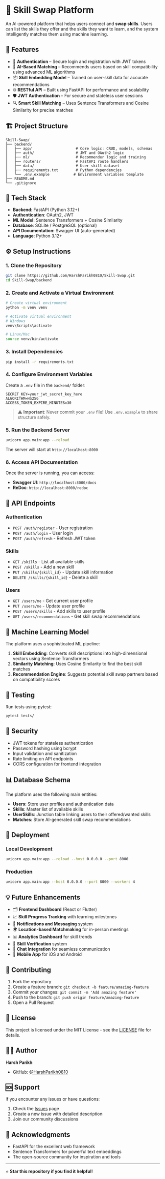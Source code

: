 # 🤝 Skill Swap Platform

An AI-powered platform that helps users connect and **swap skills**. Users can list the skills they offer and the skills they want to learn, and the system intelligently matches them using machine learning.

## 🚀 Features

- 🔐 **Authentication** – Secure login and registration with JWT tokens
- 🧠 **AI-Based Matching** – Recommends users based on skill compatibility using advanced ML algorithms
- 📦 **Skill Embedding Model** – Trained on user-skill data for accurate recommendations
- 🌐 **RESTful API** – Built using FastAPI for performance and scalability
- 🛡️ **JWT Authentication** – For secure and stateless user sessions
- 🔍 **Smart Skill Matching** – Uses Sentence Transformers and Cosine Similarity for precise matches

## 🏗️ Project Structure

```
Skill-Swap/
├── backend/
│   ├── app/                    # Core logic: CRUD, models, schemas
│   ├── auth/                   # JWT and OAuth2 logic
│   ├── ml/                     # Recommender logic and training
│   ├── routers/                # FastAPI route handlers
│   ├── data/                   # User skill dataset
│   ├── requirements.txt        # Python dependencies
│   └── .env.example           # Environment variables template
├── README.md
└── .gitignore
```

## 🧪 Tech Stack

- **Backend**: FastAPI (Python 3.12+)
- **Authentication**: OAuth2, JWT
- **ML Model**: Sentence Transformers + Cosine Similarity
- **Database**: SQLite / PostgreSQL (optional)
- **API Documentation**: Swagger UI (auto-generated)
- **Language**: Python 3.12+

## ⚙️ Setup Instructions

### 1. Clone the Repository

```bash
git clone https://github.com/HarshParikh0810/Skill-Swap.git
cd Skill-Swap/backend
```

### 2. Create and Activate a Virtual Environment

```bash
# Create virtual environment
python -m venv venv

# Activate virtual environment
# Windows
venv\Scripts\activate

# Linux/Mac
source venv/bin/activate
```

### 3. Install Dependencies

```bash
pip install -r requirements.txt
```

### 4. Configure Environment Variables

Create a `.env` file in the `backend/` folder:

```env
SECRET_KEY=your_jwt_secret_key_here
ALGORITHM=HS256
ACCESS_TOKEN_EXPIRE_MINUTES=30
```

> ⚠️ **Important**: Never commit your `.env` file! Use `.env.example` to share structure safely.

### 5. Run the Backend Server

```bash
uvicorn app.main:app --reload
```

The server will start at `http://localhost:8000`

### 6. Access API Documentation

Once the server is running, you can access:
- **Swagger UI**: `http://localhost:8000/docs`
- **ReDoc**: `http://localhost:8000/redoc`

## 🔧 API Endpoints

### Authentication
- `POST /auth/register` - User registration
- `POST /auth/login` - User login
- `POST /auth/refresh` - Refresh JWT token

### Skills
- `GET /skills` - List all available skills
- `POST /skills` - Add a new skill
- `PUT /skills/{skill_id}` - Update skill information
- `DELETE /skills/{skill_id}` - Delete a skill

### Users
- `GET /users/me` - Get current user profile
- `PUT /users/me` - Update user profile
- `POST /users/skills` - Add skills to user profile
- `GET /users/recommendations` - Get skill swap recommendations

## 🤖 Machine Learning Model

The platform uses a sophisticated ML pipeline:

1. **Skill Embedding**: Converts skill descriptions into high-dimensional vectors using Sentence Transformers
2. **Similarity Matching**: Uses Cosine Similarity to find the best skill matches
3. **Recommendation Engine**: Suggests potential skill swap partners based on compatibility scores

## 🧪 Testing

Run tests using pytest:

```bash
pytest tests/
```

## 🔐 Security

- JWT tokens for stateless authentication
- Password hashing using bcrypt
- Input validation and sanitization
- Rate limiting on API endpoints
- CORS configuration for frontend integration

## 📊 Database Schema

The platform uses the following main entities:

- **Users**: Store user profiles and authentication data
- **Skills**: Master list of available skills
- **UserSkills**: Junction table linking users to their offered/wanted skills
- **Matches**: Store AI-generated skill swap recommendations

## 🚀 Deployment

### Local Development
```bash
uvicorn app.main:app --reload --host 0.0.0.0 --port 8000
```

### Production
```bash
uvicorn app.main:app --host 0.0.0.0 --port 8000 --workers 4
```

## 💡 Future Enhancements

- 🗂 **Frontend Dashboard** (React or Flutter)
- 📈 **Skill Progress Tracking** with learning milestones
- 🔔 **Notifications and Messaging** system
- 🌍 **Location-based Matchmaking** for in-person meetings
- 📊 **Analytics Dashboard** for skill trends
- 🎯 **Skill Verification** system
- 💬 **Chat Integration** for seamless communication
- 📱 **Mobile App** for iOS and Android

## 🤝 Contributing

1. Fork the repository
2. Create a feature branch: `git checkout -b feature/amazing-feature`
3. Commit your changes: `git commit -m 'Add amazing feature'`
4. Push to the branch: `git push origin feature/amazing-feature`
5. Open a Pull Request

## 📝 License

This project is licensed under the MIT License - see the [LICENSE](LICENSE) file for details.

## 👨‍💻 Author

**Harsh Parikh**
- GitHub: [@HarshParikh0810](https://github.com/HarshParikh0810)

## 🆘 Support

If you encounter any issues or have questions:

1. Check the [Issues](https://github.com/HarshParikh0810/Skill-Swap/issues) page
2. Create a new issue with detailed description
3. Join our community discussions

## 🙏 Acknowledgments

- FastAPI for the excellent web framework
- Sentence Transformers for powerful text embeddings
- The open-source community for inspiration and tools

---

⭐ **Star this repository if you find it helpful!**
